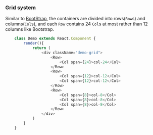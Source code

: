 ### Grid system
Similar to [BootStrap](https://getbootstrap.com/), the containers are divided into rows(```Row```s) and columns(```Col```s), and each ```Row``` contains 24 ```Col```s at most rather than 12 columns like Bootstrap.
```javascript
    class Demo extends React.Component {
        render(){
            return (
                <div className="demo-grid">
                    <Row>
                        <Col span={24}>col-24</Col>
                    </Row>
                    <Row>
                        <Col span={12}>col-12</Col>
                        <Col span={12}>col-12</Col>
                    </Row>
                    <Row>
                        <Col span={8}>col-8</Col>
                        <Col span={8}>col-8</Col>
                        <Col span={8}>col-8</Col>
                    </Row>
                </div>
            )
        }
    }
```